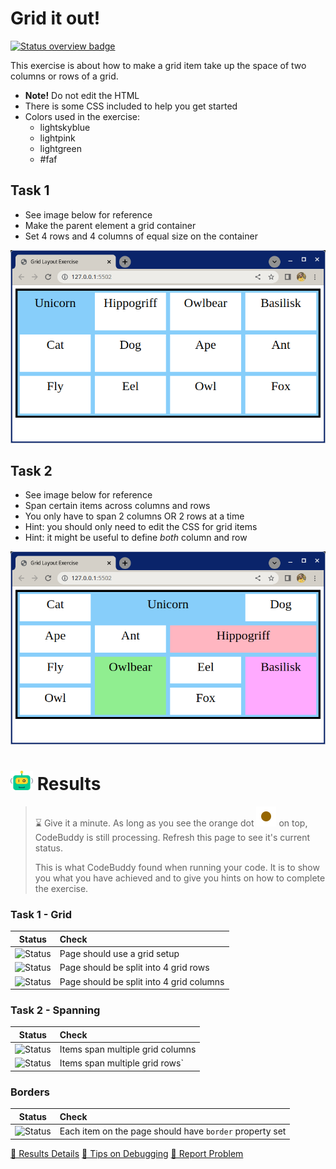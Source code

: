 # Grid it out!
[![Status overview badge](../../blob/badges/.github/badges/main/badge.svg)](#-results)


This exercise is about how to make a grid item take up the space of two columns or rows of a grid.

- **Note!** Do not edit the HTML
- There is some CSS included to help you get started
- Colors used in the exercise:
    - lightskyblue
    - lightpink
    - lightgreen
    - #faf

## Task 1

* See image below for reference
* Make the parent element a grid container
* Set 4 rows and 4 columns of equal size on the container

![Task 1](/images/task1.png)

## Task 2

* See image below for reference
* Span certain items across columns and rows
* You only have to span 2 columns OR 2 rows at a time
* Hint: you should only need to edit the CSS for grid items
* Hint: it might be useful to define *both* column and row

![Task 2](/images/task2.png)

[//]: # (autograding info start)
# <img src="https://github.com/DCI-EdTech/autograding-setup/raw/main/assets/bot-large.svg" alt="" data-canonical-src="https://github.com/DCI-EdTech/autograding-setup/raw/main/assets/bot-large.svg" height="31" /> Results
> ⌛ Give it a minute. As long as you see the orange dot ![processing](https://raw.githubusercontent.com/DCI-EdTech/autograding-setup/main/assets/processing.svg) on top, CodeBuddy is still processing. Refresh this page to see it's current status.
>
> This is what CodeBuddy found when running your code. It is to show you what you have achieved and to give you hints on how to complete the exercise.


### Task 1 - Grid

|                 Status                  | Check                                                                                    |
| :-------------------------------------: | :--------------------------------------------------------------------------------------- |
| ![Status](../../blob/badges/.github/badges/main/status0.svg) | Page should use a grid setup |
| ![Status](../../blob/badges/.github/badges/main/status1.svg) | Page should be split into 4 grid rows |
| ![Status](../../blob/badges/.github/badges/main/status2.svg) | Page should be split into 4 grid columns |

### Task 2 - Spanning

|                 Status                  | Check                                                                                    |
| :-------------------------------------: | :--------------------------------------------------------------------------------------- |
| ![Status](../../blob/badges/.github/badges/main/status3.svg) | Items span multiple grid columns |
| ![Status](../../blob/badges/.github/badges/main/status4.svg) | Items span multiple grid rows` |

### Borders

|                 Status                  | Check                                                                                    |
| :-------------------------------------: | :--------------------------------------------------------------------------------------- |
| ![Status](../../blob/badges/.github/badges/main/status5.svg) | Each item on the page should have `border` property set |



[🔬 Results Details](../../actions)
[🐞 Tips on Debugging](https://github.com/DCI-EdTech/autograding-setup/wiki/How-to-work-with-CodeBuddy)
[📢 Report Problem](https://docs.google.com/forms/d/e/1FAIpQLSfS8wPh6bCMTLF2wmjiE5_UhPiOEnubEwwPLN_M8zTCjx5qbg/viewform?usp=pp_url&entry.652569746=UIB-layout-grid)


[//]: # (autograding info end)